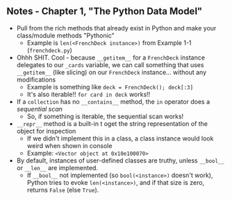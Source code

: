 ## Notes - Chapter 1, "The Python Data Model"

- Pull from the rich methods that already exist in Python and make your class/module methods "Pythonic"
    - Example is `len(<FrenchDeck instance>)` from Example 1-1 (`frenchdeck.py`)
- Ohhh SHIT. Cool - because `__getitem__` for a `FrenchDeck` instance delegates to our `_cards` variable, we can call something that uses `__getitem__` (like slicing) on our `FrenchDeck` instance... without any modifications
    - Example is something like `deck = FrenchDeck(); deck[:3]`
    - It's also iterable!! `for card in deck` works!!
- If a `collection` has no `__contains__` method, the `in` operator does a *sequential scan*
    - So, if something is iterable, the sequential scan works! 
- `__repr__` method is a built-in t oget the string representation of the object for inspection
    - If we didn't implement this in a class, a class instance would look weird when shown in console
    - Example: `<Vector object at 0x10e100070>`
- By default, instances of user-defined classes are truthy, unless `__bool__` or `__len__` are implemented. 
    - If `__bool__` not implemented (so `bool(<instance>)` doesn't work), Python tries to evoke `len(<instance>)`, and if that size is zero, returns `False` (else `True`).